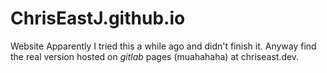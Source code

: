 # ChrisEastJ.github.io
Website
Apparently I tried this a while ago and didn't finish it. Anyway find the real version hosted on *gitlab* pages (muahahaha) at chriseast.dev.
